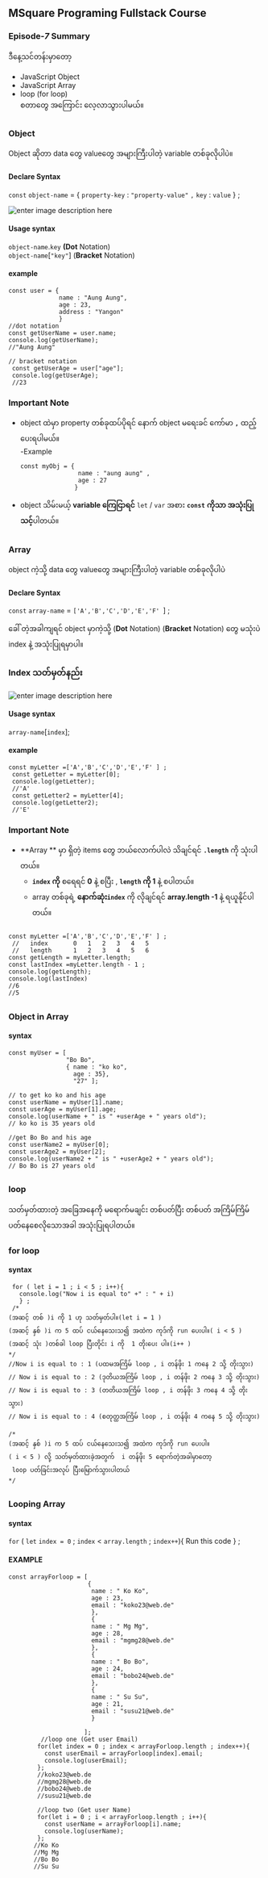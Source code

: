 ﻿## MSquare Programing Fullstack Course
### Episode-*7* Summary

ဒီနေ့သင်တန်းမှာတော့ 
 - ‌JavaScript Object
 - JavaScript Array
 - loop (for loop)<br>
 စတာတွေ အကြောင်း လေ့လာသွားပါမယ်။
 ## 
 ### Object 
 Object ဆိုတာ data တွေ valueတွေ အများကြီးပါတဲ့ variable တစ်ခုလိုပါပဲ။
 
 #### Declare Syntax

 `const` `object-name` = { 
 `property-key` : `"property-value"` `,`
 `key` : `value`
 } ;

![enter image description here](https://miro.medium.com/max/856/0*7EptITWWPaI9BoxL.png)
#### Usage syntax
`object-name`.`key` **(Dot** Notation)<br>
`object-name`[`"key"`] (**Bracket** Notation)
#### example

    const user = {
                  name : "Aung Aung",
                  age : 23,
                  address : "Yangon"
                  }
    //dot notation
    const getUserName = user.name;
    console.log(getUserName);
    //"Aung Aung"
    
    // bracket notation
     const getUserAge = user["age"];
     console.log(getUserAge);
     //23
### Important Note

 - object ထဲမှာ property တစ်ခုထပ်ပိုရင် နောက် object မ‌ရေးခင် ကော်မာ **`,`** ထည့် ပေးရပါမယ်။ <br>
 -Example
 

 

       const myObj = {
                       name : "aung aung" ,
                       age : 27
                      }

 - object သိမ်းမယ့် **variable ကြေငြာရင်**  `let` / `var` အစား **`const`** **ကိုသာ အသုံးပြုသင့်**ပါတယ်။

  ##
  ### Array
  object ကဲ့သို့ data တွေ valueတွေ အများကြီးပါတဲ့ variable တစ်ခုလိုပါပဲ<br>
   #### Declare Syntax

 `const` `array-name` = `['A','B','C','D','E','F' `] ;

ခေါ် တဲ့အခါကျရင် object မှာကဲ့သို့ (**Dot** Notation) (**Bracket** Notation) တွေ မသုံးပဲ index နဲ့ အသုံးပြုရမှာပါ။
### Index သတ်မှတ်နည်း
![enter image description here](https://miro.medium.com/max/640/1*hLp5vDQse-YUOpvgI9hfDw.webp)

 #### Usage syntax
 ‌`array-name`[`index`];
 #### example
 

    const myLetter =['A','B','C','D','E','F' ] ;
     const getLetter = myLetter[0];
     console.log(getLetter);
     //'A'
     const getLetter2 = myLetter[4];
     console.log(getLetter2);
     //'E'

### Important Note

- **Array ** မှာ ရှိတဲ့ items တွေ ဘယ်လောက်ပါလဲ သိချင်ရင် **`.length`** ကို သုံးပါတယ်။     
     - **`index` ကို** စရေရင် **0** နဲ့ စပြီး , **`length` ကို 1** နဲ့ စပါတယ်။
     - array တစ်ခုရဲ့ **နောက်ဆုံး`index`** ကို လိုချင်ရင် **‌array.length -1** နဲ့ ရယူနိုင်ပါတယ်။
     
###

    const myLetter =['A','B','C','D','E','F' ] ; 
     //   index       0   1   2   3   4   5
     //   length      1   2   3   4   5   6
    const getLength = myLetter.length; 
    const lastIndex =myLetter.length - 1 ;
    console.log(getLength);
    console.log(lastIndex) 
    //6
    //5 

  
  
##
### Object in Array
#### syntax

    const myUser = [
                    "Bo Bo",
                    { name : "ko ko",
                      age : 35},
                      "27" ];
    
    // to get ko ko and his age
    const userName = myUser[1].name;
    const userAge = myUser[1].age;
    console.log(userName + " is " +userAge + " years old");
    // ko ko is 35 years old
    
    //get Bo Bo and his age
    const userName2 = myUser[0];
    const userAge2 = myUser[2];
    console.log(userName2 + " is " +userAge2 + " years old");
    // Bo Bo is 27 years old
    
                      
   ##
   ### loop 
   သတ်မှတ်ထားတဲ့ အခြေအနေကို မရောက်မချင်း တစ်ပတ်ပြီး တစ်ပတ် အကြိမ်ကြိမ်ပတ်နေ‌စေလိုသောအခါ အသုံးပြုရပါတယ်။
  ### for loop 
   #### syntax
  

     for ( let i = 1 ; i < 5 ; i++){ 
       console.log("Now i is equal to" +" : " + i)
       } ;
     /*
    (အဆင့် တစ် )i ကို 1 ဟု သတ်မှတ်ပါ။(let i = 1 )
    (အဆင့် နှစ် )i က 5 ထပ် ငယ်နေသေးသ၍ အထဲက ကုဒ်ကို run ပေးပါ။( i < 5 )
    (အဆင့် သုံး )တစ်ခါ loop ပြီးတိုင်း i ကို  1 တိုးပေး ပါ။(i++ )
    */
    //Now i is equal to : 1 (ပထမအကြိမ် loop , i တန်ဖိုး 1 ကနေ 2 သို့ တိုးသွား)
    // Now i is equal to : 2 (ဒုတိယအကြိမ် loop , i တန်ဖိုး 2 ကနေ 3 သို့ တိုးသွား)
    // Now i is equal to : 3 (တတိယအကြိမ် loop , i တန်ဖိုး 3 ကနေ 4 သို့ တိုးသွား)
    // Now i is equal to : 4 (စတုတ္ထအကြိမ် loop , i တန်ဖိုး 4 ကနေ 5 သို့ တိုးသွား)
    
    /*
    (အဆင့် နှစ် )i က 5 ထပ် ငယ်နေသေးသ၍ အထဲက ကုဒ်ကို run ပေးပါ။
    ( i < 5 ) လို့ သတ်မှတ်ထားခဲ့အတွက်  i တန်ဖိုး 5 ရောက်တဲ့အခါမှာတော့
     loop ပတ်ခြင်းအလုပ် ပြီးမြောက်သွားပါတယ် 
    */
   ##
   ### Looping Array 
   #### syntax
   `for` ( `let` `index = 0` ; `index` < `array.length` ; `index++`){ Run this code } ;
   #### EXAMPLE

    const arrayForloop = [
                          {
                           name : " Ko Ko",
                           age : 23,
                           email : "koko23@web.de"
                           },
                           {
                           name : " Mg Mg",
                           age : 28,
                           email : "mgmg28@web.de"
                           },
                           {
                           name : " Bo Bo",
                           age : 24,
                           email : "bobo24@web.de"
                           },
                           {
                           name : " Su Su",
                           age : 21,
                           email : "susu21@web.de"
                           }
                          
                         ];
             //loop one (Get user Email)
            for(let index = 0 ; index < arrayForloop.length ; index++){
              const userEmail = arrayForloop[index].email;
              console.log(userEmail);
            };
            //koko23@web.de
            //mgmg28@web.de
            //bobo24@web.de
            //susu21@web.de
            
            //loop two (Get user Name)
            for(let i = 0 ; i < arrayForloop.length ; i++){
              const userName = arrayForloop[i].name;
              console.log(userName);
            };
           //Ko Ko
           //Mg Mg
           //Bo Bo
           //Su Su

